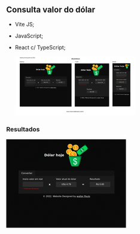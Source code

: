 ## Consulta valor do dólar

* Vite JS;
* JavaScript;
* React c/ TypeScript;



  <img src="./public/dolar-hoje-walterpaulo.jpg" targer="_blank" alt="Dolar hoje" width="320" height="auto"/> 

### Resultados

![valor](./public/dolar-hoje-walter.gif)
